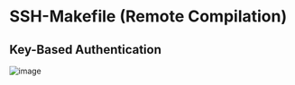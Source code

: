 # SSH-Makefile (Remote Compilation)

## Key-Based Authentication

![image](https://user-images.githubusercontent.com/33444140/235672173-914066d3-6b27-483f-9612-cfe153e7ca3d.png)
